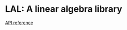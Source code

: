 # LAL: A linear algebra library
[API reference](http://luke-c-sargent.github.io/linear-algebra-library)